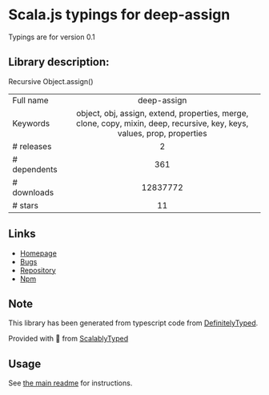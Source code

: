 
# Scala.js typings for deep-assign

Typings are for version 0.1

## Library description:
Recursive Object.assign()

|                    |                 |
| ------------------ | :-------------: |
| Full name          | deep-assign |
| Keywords           | object, obj, assign, extend, properties, merge, clone, copy, mixin, deep, recursive, key, keys, values, prop, properties |
| # releases         | 2 |
| # dependents       | 361 |
| # downloads        | 12837772 |
| # stars            | 11 |

## Links
- [Homepage](https://github.com/sindresorhus/deep-assign#readme)
- [Bugs](https://github.com/sindresorhus/deep-assign/issues)
- [Repository](https://github.com/sindresorhus/deep-assign)
- [Npm](https://www.npmjs.com/package/deep-assign)
    


## Note
This library has been generated from typescript code from [DefinitelyTyped](https://definitelytyped.org).

Provided with :purple_heart: from [ScalablyTyped](https://github.com/oyvindberg/ScalablyTyped)

## Usage
See [the main readme](../../readme.md) for instructions.


